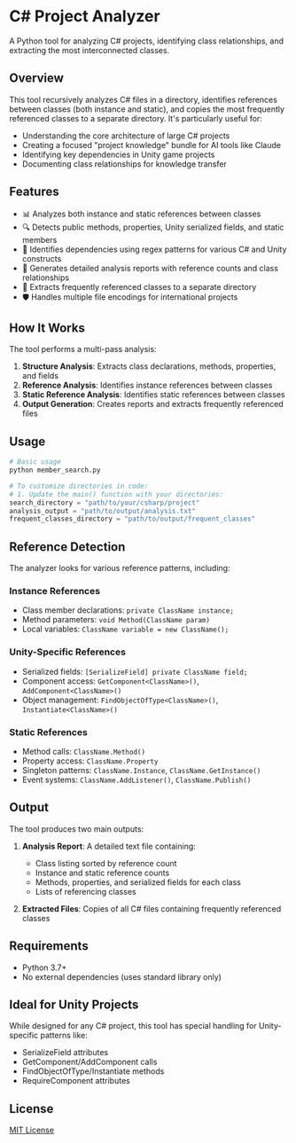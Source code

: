 # C# Project Analyzer

A Python tool for analyzing C# projects, identifying class relationships, and extracting the most interconnected classes.

## Overview

This tool recursively analyzes C# files in a directory, identifies references between classes (both instance and static), and copies the most frequently referenced classes to a separate directory. It's particularly useful for:

- Understanding the core architecture of large C# projects
- Creating a focused "project knowledge" bundle for AI tools like Claude
- Identifying key dependencies in Unity game projects
- Documenting class relationships for knowledge transfer

## Features

- 📊 Analyzes both instance and static references between classes
- 🔍 Detects public methods, properties, Unity serialized fields, and static members
- 🔄 Identifies dependencies using regex patterns for various C# and Unity constructs
- 📝 Generates detailed analysis reports with reference counts and class relationships
- 📂 Extracts frequently referenced classes to a separate directory
- 🛡️ Handles multiple file encodings for international projects

## How It Works

The tool performs a multi-pass analysis:

1. **Structure Analysis**: Extracts class declarations, methods, properties, and fields
2. **Reference Analysis**: Identifies instance references between classes
3. **Static Reference Analysis**: Identifies static references between classes
4. **Output Generation**: Creates reports and extracts frequently referenced files

## Usage

```python
# Basic usage
python member_search.py

# To customize directories in code:
# 1. Update the main() function with your directories:
search_directory = "path/to/your/csharp/project"
analysis_output = "path/to/output/analysis.txt"
frequent_classes_directory = "path/to/output/frequent_classes"
```

## Reference Detection

The analyzer looks for various reference patterns, including:

### Instance References
- Class member declarations: `private ClassName instance;`
- Method parameters: `void Method(ClassName param)`
- Local variables: `ClassName variable = new ClassName();`

### Unity-Specific References
- Serialized fields: `[SerializeField] private ClassName field;`
- Component access: `GetComponent<ClassName>()`, `AddComponent<ClassName>()`
- Object management: `FindObjectOfType<ClassName>()`, `Instantiate<ClassName>()`

### Static References
- Method calls: `ClassName.Method()`
- Property access: `ClassName.Property`
- Singleton patterns: `ClassName.Instance`, `ClassName.GetInstance()`
- Event systems: `ClassName.AddListener()`, `ClassName.Publish()`

## Output

The tool produces two main outputs:

1. **Analysis Report**: A detailed text file containing:
   - Class listing sorted by reference count
   - Instance and static reference counts
   - Methods, properties, and serialized fields for each class
   - Lists of referencing classes

2. **Extracted Files**: Copies of all C# files containing frequently referenced classes

## Requirements

- Python 3.7+
- No external dependencies (uses standard library only)

## Ideal for Unity Projects

While designed for any C# project, this tool has special handling for Unity-specific patterns like:
- SerializeField attributes
- GetComponent/AddComponent calls
- FindObjectOfType/Instantiate methods
- RequireComponent attributes

## License

[MIT License](LICENSE)
